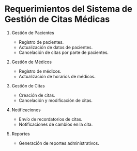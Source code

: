 # Requerimientos del Sistema de Gestión de Citas Médicas

1. Gestión de Pacientes
   - Registro de pacientes.
   - Actualización de datos de pacientes.
   - Cancelación de citas por parte de pacientes.

2. Gestión de Médicos
   - Registro de médicos.
   - Actualización de horarios de médicos.

3. Gestión de Citas
   - Creación de citas.
   - Cancelación y modificación de citas.

4. Notificaciones
   - Envío de recordatorios de citas.
   - Notificaciones de cambios en la cita.

5. Reportes
   - Generación de reportes administrativos.
